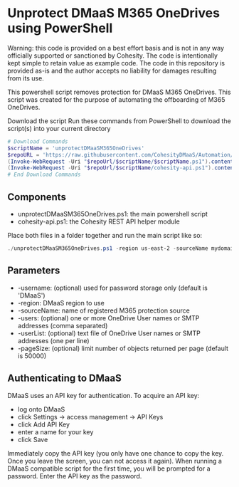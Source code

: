 # Unprotect DMaaS M365 OneDrives using PowerShell
Warning: this code is provided on a best effort basis and is not in any way officially supported or sanctioned by Cohesity. The code is intentionally kept simple to retain value as example code. The code in this repository is provided as-is and the author accepts no liability for damages resulting from its use.

This powershell script removes protection for DMaaS M365 OneDrives. This script was created for the purpose of automating the offboarding of M365 OneDrives. 

Download the script
Run these commands from PowerShell to download the script(s) into your current directory

```powershell
# Download Commands
$scriptName = 'unprotectDMaaSM365OneDrives'
$repoURL = 'https://raw.githubusercontent.com/CohesityDMaaS/Automation/main'
(Invoke-WebRequest -Uri "$repoUrl/$scriptName/$scriptName.ps1").content | Out-File "$scriptName.ps1"; (Get-Content "$scriptName.ps1") | Set-Content "$scriptName.ps1"
(Invoke-WebRequest -Uri "$repoUrl/$scriptName/cohesity-api.ps1").content | Out-File cohesity-api.ps1; (Get-Content cohesity-api.ps1) | Set-Content cohesity-api.ps1
# End Download Commands
```

## Components

* unprotectDMaaSM365OneDrives.ps1: the main powershell script
* cohesity-api.ps1: the Cohesity REST API helper module

Place both files in a folder together and run the main script like so:

```powershell
./unprotectDMaaSM365OneDrives.ps1 -region us-east-2 -sourceName mydomain.onmicrosoft.com -users user1, user2 -userList ./userlist.txt
```

## Parameters

* -username: (optional) used for password storage only (default is 'DMaaS')
* -region: DMaaS region to use
* -sourceName: name of registered M365 protection source
* -users: (optional) one or more OneDrive User names or SMTP addresses (comma separated)
* -userList: (optional) text file of OneDrive User names or SMTP addresses (one per line)
* -pageSize: (optional) limit number of objects returned per page (default is 50000)

## Authenticating to DMaaS

DMaaS uses an API key for authentication. To acquire an API key:

* log onto DMaaS
* click Settings -> access management -> API Keys
* click Add API Key
* enter a name for your key
* click Save

Immediately copy the API key (you only have one chance to copy the key. Once you leave the screen, you can not access it again). When running a DMaaS compatible script for the first time, you will be prompted for a password. Enter the API key as the password.

